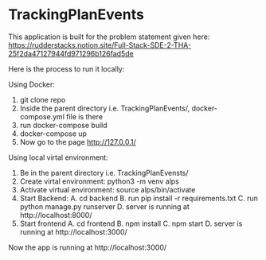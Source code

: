 # TrackingPlanEvents

This application is built for the problem statement given here: https://rudderstacks.notion.site/Full-Stack-SDE-2-THA-25f2da47127944fd971296b126fad5de

Here is the process to run it locally:

Using Docker:
1. git clone repo
2. Inside the parent directory i.e. TrackingPlanEvents/, docker-compose.yml file is there
3. run docker-compose build
4. docker-compose up
5. Now go to the page http://127.0.0.1/

Using local virtal environment:
1. Be in the parent directory i.e. TrackingPlanEvensts/
2. Create virtal environment: python3 -m venv alps
3. Activate virtual environment: source alps/bin/activate
4. Start Backend:
   A. cd backend
   B. run pip install -r requirements.txt
   C. run python manage.py runserver
   D. server is running at http://localhost:8000/
6. Start frontend
   A. cd frontend
   B. npm install
   C. npm start
   D. server is running at http://localhost:3000/

Now the app is running at http://localhost:3000/
